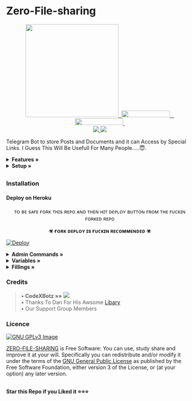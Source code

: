 # Zero-File-sharing

<p align="center">
  <a href="https://www.python.org">
    <img src="http://ForTheBadge.com/images/badges/made-with-python.svg" width ="250">
  </a>
  <a href="https://t.me/xproject13">
    &nbsp;<img src="https://img.shields.io/badge/channel-Channel-blue?style=flat-square&logo=telegram" width="130" height="18">&nbsp;
  </a>
  <a href="https://t.me/xxxsquad18plus">
    &nbsp;<img src="https://img.shields.io/badge/support-Group-blue?style=flat-square&logo=telegram" width="130" height="18">&nbsp;
  </a>
  <br>
  <a href="https://github.com/erix-xiii/ZeroFileSharing/stargazers">
    <img src="https://img.shields.io/github/stars/erix-xiii/ZeroFileSharing?style=social">
  </a>
  <a href="https://github.com/erix-xiii/ZeroFileSharing/fork">
    <img src="https://img.shields.io/github/forks/erix-xiii/ZeroFileSharing?label=Fork&style=social">
  </a>  
</p>


Telegram Bot to store Posts and Documents and it can Access by Special Links.
I Guess This Will Be Usefull For Many People.....😇. 


<details>
    <summary><b> Features » </b></summary>
- Fully customisable.
- Customisable welcome & Forcesub messages.
- More than one Posts in One Link.
- Can be deployed on heroku directly.

</details>

<details>
    <summary><b> Setup » </b></summary>

- Add the bot to Database Channel with all permission
- Add bot to ForceSub channel as Admin with Invite Users via Link Permission if you enabled ForceSub 

</details>

##
### Installation
#### Deploy on Heroku

<p align="center">ᴛᴏ ʙᴇ sᴀғᴇ ғᴏʀᴋ ᴛʜɪs ʀᴇᴘᴏ ᴀɴᴅ ᴛʜᴇɴ ʜɪᴛ ᴅᴇᴘʟᴏʏ ʙᴜᴛᴛᴏɴ ғʀᴏᴍ ᴛʜᴇ ғᴜᴄᴋɪɴ ғᴏʀᴋᴇᴅ ʀᴇᴘᴏ</p>

<p align="center"><b>☣ ғᴏʀᴋ ᴅᴇᴘʟᴏʏ ɪs ғᴜᴄᴋɪɴ ʀᴇᴄᴏᴍᴍᴇɴᴅᴇᴅ ☣</b></p>

[![Deploy](https://www.herokucdn.com/deploy/button.svg)](https://heroku.com/deploy)</br>


<details>
    <summary><b> Admin Commands » </b></summary>

```
/start - start the bot or get posts

/batch - create link for more than one posts

/genlink - create link for one post

/users - view bot statistics

/broadcast - broadcast any messages to bot users

/stats - checking your bot uptime
```
</details>

<details>
    <summary><b> Variables » </b></summary>

🚀 Variables

* `API_HASH` Your API Hash from my.telegram.org
* `API_ID` Your API ID from my.telegram.org
* `TG_BOT_TOKEN` Your bot token from @BotFather
* `OWNER_ID` Must enter Your Telegram Id
* `CHANNEL_ID` Your Channel ID eg:- -100xxxxxxxx
* `ADMINS` Optional: A space separated list of user_ids of Admins, they can only create links
* `START_MESSAGE` Optional: start message of bot, use HTML and <a href='https://github.com/codexbotz/File-Sharing-Bot/blob/main/README.md#start_message'>fillings</a>
* `FORCE_SUB_MESSAGE`Optional:Force sub message of bot, use HTML and Fillings
* `FORCE_SUB_CHANNEL` Optional: ForceSub Channel ID, leave 0 if you want disable force sub
* `PROTECT_CONTENT` Optional: True if you need to prevent files from forwarding

🚀 Extra Variables

* `CUSTOM_CAPTION` put your Custom caption text if you want Setup Custom Caption, you can use HTML and <a href='https://github.com/CodeXBotz/File-Sharing-Bot/blob/main/README.md#custom_caption'>fillings</a> for formatting (only for documents)
* `DISABLE_CHANNEL_BUTTON` Put True to Disable Channel Share Button, Default if False
* `BOT_STATS_TEXT` put your custom text for stats command, use HTML and <a href='https://github.com/codexbotz/File-Sharing-Bot/blob/main/README.md#custom_stats'>fillings</a>
* `USER_REPLY_TEXT` put your text to show when user sends any message, use HTML

</details>

<details>
    <summary><b> Fillings » </b></summary>

🚀 START_MESSAGE | FORCE_SUB_MESSAGE

* `{first}` - User first name
* `{last}` - User last name
* `{id}` - User ID
* `{mention}` - Mention the user
* `{username}` - Username

🚀 CUSTOM_CAPTION

* `{filename}` - file name of the Document
* `{previouscaption}` - Original Caption

#### CUSTOM_STATS

* `{uptime}` - Bot Uptime

</details>

### Credits

>•<b> CodeXBotz »»</b>  <a href="https://github.com/CodeXBotz/File-Sharing-Bot" alt="CodeXBotz"> <img src="https://img.shields.io/badge/CodeXBotz-30302f?logo=github" /></a> <br>
>• Thanks To Dan For His Awsome [Libary](https://github.com/pyrogram/pyrogram)<br>
>• Our Support Group Members

### Licence
[![GNU GPLv3 Image](https://www.gnu.org/graphics/gplv3-127x51.png)](http://www.gnu.org/licenses/gpl-3.0.en.html)  

[ZERO-FILE-SHARING](https://github.com/erix-xiii/ZeroFileSharing/) is Free Software: You can use, study share and improve it at your
will. Specifically you can redistribute and/or modify it under the terms of the
[GNU General Public License](https://www.gnu.org/licenses/gpl.html) as
published by the Free Software Foundation, either version 3 of the License, or
(at your option) any later version. 

##

   **Star this Repo if you Liked it ⭐⭐⭐**

